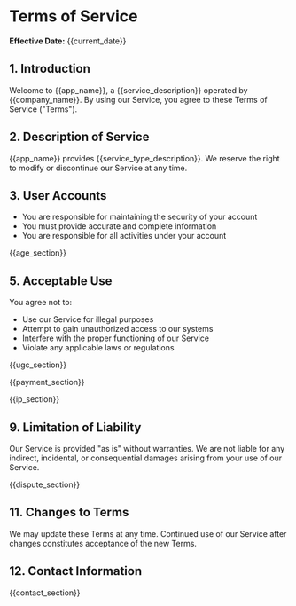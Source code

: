 # Terms of Service

**Effective Date:** {{current_date}}

## 1. Introduction
Welcome to {{app_name}}, a {{service_description}} operated by {{company_name}}. By using our Service, you agree to these Terms of Service ("Terms").

## 2. Description of Service
{{app_name}} provides {{service_type_description}}. We reserve the right to modify or discontinue our Service at any time.

## 3. User Accounts
- You are responsible for maintaining the security of your account
- You must provide accurate and complete information
- You are responsible for all activities under your account

{{age_section}}

## 5. Acceptable Use
You agree not to:
- Use our Service for illegal purposes
- Attempt to gain unauthorized access to our systems
- Interfere with the proper functioning of our Service
- Violate any applicable laws or regulations

{{ugc_section}}

{{payment_section}}

{{ip_section}}

## 9. Limitation of Liability
Our Service is provided "as is" without warranties. We are not liable for any indirect, incidental, or consequential damages arising from your use of our Service.

{{dispute_section}}

## 11. Changes to Terms
We may update these Terms at any time. Continued use of our Service after changes constitutes acceptance of the new Terms.

## 12. Contact Information
{{contact_section}} 